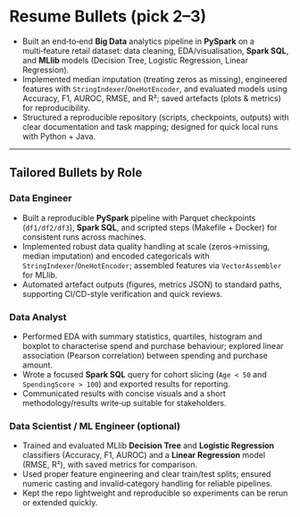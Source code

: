 # Resume Bullets (pick 2–3)

- Built an end‑to‑end **Big Data** analytics pipeline in **PySpark** on a multi‑feature retail dataset: data cleaning, EDA/visualisation, **Spark SQL**, and **MLlib** models (Decision Tree, Logistic Regression, Linear Regression).
- Implemented median imputation (treating zeros as missing), engineered features with `StringIndexer`/`OneHotEncoder`, and evaluated models using Accuracy, F1, AUROC, RMSE, and R²; saved artefacts (plots & metrics) for reproducibility.
- Structured a reproducible repository (scripts, checkpoints, outputs) with clear documentation and task mapping; designed for quick local runs with Python + Java.

---

## Tailored Bullets by Role

### Data Engineer
- Built a reproducible **PySpark** pipeline with Parquet checkpoints (`df1/df2/df3`), **Spark SQL**, and scripted steps (Makefile + Docker) for consistent runs across machines.
- Implemented robust data quality handling at scale (zeros→missing, median imputation) and encoded categoricals with `StringIndexer`/`OneHotEncoder`; assembled features via `VectorAssembler` for MLlib.
- Automated artefact outputs (figures, metrics JSON) to standard paths, supporting CI/CD-style verification and quick reviews.

### Data Analyst
- Performed EDA with summary statistics, quartiles, histogram and boxplot to characterise spend and purchase behaviour; explored linear association (Pearson correlation) between spending and purchase amount.
- Wrote a focused **Spark SQL** query for cohort slicing (`Age < 50` and `SpendingScore > 100`) and exported results for reporting.
- Communicated results with concise visuals and a short methodology/results write‑up suitable for stakeholders.

### Data Scientist / ML Engineer (optional)
- Trained and evaluated MLlib **Decision Tree** and **Logistic Regression** classifiers (Accuracy, F1, AUROC) and a **Linear Regression** model (RMSE, R²), with saved metrics for comparison.
- Used proper feature engineering and clear train/test splits; ensured numeric casting and invalid‑category handling for reliable pipelines.
- Kept the repo lightweight and reproducible so experiments can be rerun or extended quickly.
